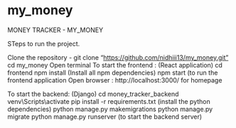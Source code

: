 # my_money
MONEY TRACKER - MY_MONEY

STeps to run the project.

Clone the repository  - git clone “https://github.com/nidhiii13/my_money.git”
cd my_money
Open terminal
To start the frontend : (React application)
cd  frontend
 npm install (Install all npm dependencies)
npm start (to run the frontend application
Open browser : http://localhost:3000/ for homepage

To start the backend: (Django)
cd money_tracker_backend
venv\Scripts\activate 
pip install -r requirements.txt  (install the python dependencies)
python manage.py makemigrations
python manage.py migrate
python manage.py runserver  (to start the backend server)

